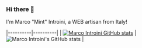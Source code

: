 ### Hi there 👋
I'm Marco "Mint" Introini, a WEB artisan from Italy!

|----------|----------|
| [![Marco Introini GitHub stats](https://github-readme-stats.vercel.app/api/top-langs?username=marco-introini&hide=html,scss,stylus,blade,jupyter%20notebook,python,css,shell,batchfile,dockerfile,typescript&theme=transparent&show_icons=true)](https://github.com/marco-introini) | ![Marco Introini's GitHub stats](https://github-readme-stats.vercel.app/api?username=marco-introini&show_icons=true&theme=transparent) |

